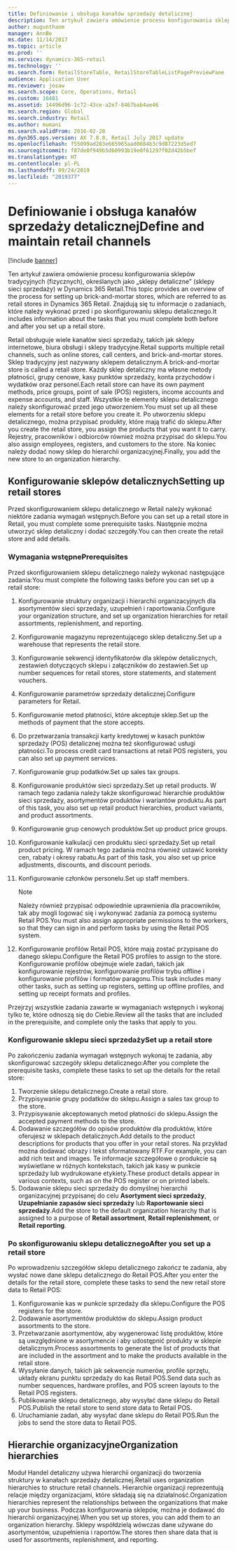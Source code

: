 ```yaml
---
title: Definiowanie i obsługa kanałów sprzedaży detalicznej
description: Ten artykuł zawiera omówienie procesu konfigurowania sklepów tradycyjnych (fizycznych), określanych jako „sklepy detaliczne” (sklepy sieci sprzedaży) w Dynamics 365 Retail. Znajdują się tu informacje o zadaniach, które należy wykonać przed i po skonfigurowaniu sklepu detalicznego.
author: mugunthanm
manager: AnnBe
ms.date: 11/14/2017
ms.topic: article
ms.prod: ''
ms.service: dynamics-365-retail
ms.technology: ''
ms.search.form: RetailStoreTable, RetailStoreTableListPagePreviewPane
audience: Application User
ms.reviewer: josaw
ms.search.scope: Core, Operations, Retail
ms.custom: 16481
ms.assetid: 14496d96-1c72-43ce-a2e7-8467bab4ae46
ms.search.region: Global
ms.search.industry: Retail
ms.author: mumani
ms.search.validFrom: 2016-02-28
ms.dyn365.ops.version: AX 7.0.0, Retail July 2017 update
ms.openlocfilehash: f55099ad283e665965aad0684b3c9d87223d5ed7
ms.sourcegitcommit: f87de0f949b5d60993b19e0f61297f02d42b5bef
ms.translationtype: HT
ms.contentlocale: pl-PL
ms.lasthandoff: 09/24/2019
ms.locfileid: "2019377"
---
```

# <a name="define-and-maintain-retail-channels"></a><span data-ttu-id="d927e-104">Definiowanie i obsługa kanałów sprzedaży detalicznej</span><span class="sxs-lookup"><span data-stu-id="d927e-104">Define and maintain retail channels</span></span>

[!include [banner](includes/banner.md)]

<span data-ttu-id="d927e-105">Ten artykuł zawiera omówienie procesu konfigurowania sklepów tradycyjnych (fizycznych), określanych jako „sklepy detaliczne” (sklepy sieci sprzedaży) w Dynamics 365 Retail.</span><span class="sxs-lookup"><span data-stu-id="d927e-105">This topic provides an overview of the process for setting up brick-and-mortar stores, which are referred to as retail stores in Dynamics 365 Retail.</span></span> <span data-ttu-id="d927e-106">Znajdują się tu informacje o zadaniach, które należy wykonać przed i po skonfigurowaniu sklepu detalicznego.</span><span class="sxs-lookup"><span data-stu-id="d927e-106">It includes information about the tasks that you must complete both before and after you set up a retail store.</span></span>

<span data-ttu-id="d927e-107">Retail obsługuje wiele kanałów sieci sprzedaży, takich jak sklepy internetowe, biura obsługi i sklepy tradycyjne.</span><span class="sxs-lookup"><span data-stu-id="d927e-107">Retail supports multiple retail channels, such as online stores, call centers, and brick-and-mortar stores.</span></span> <span data-ttu-id="d927e-108">Sklep tradycyjny jest nazywany sklepem detalicznym.</span><span class="sxs-lookup"><span data-stu-id="d927e-108">A brick-and-mortar store is called a retail store.</span></span> <span data-ttu-id="d927e-109">Każdy sklep detaliczny ma własne metody płatności, grupy cenowe, kasy punktów sprzedaży, konta przychodów i wydatków oraz personel.</span><span class="sxs-lookup"><span data-stu-id="d927e-109">Each retail store can have its own payment methods, price groups, point of sale (POS) registers, income accounts and expense accounts, and staff.</span></span> <span data-ttu-id="d927e-110">Wszystkie te elementy sklepu detalicznego należy skonfigurować przed jego utworzeniem.</span><span class="sxs-lookup"><span data-stu-id="d927e-110">You must set up all these elements for a retail store before you create it.</span></span> <span data-ttu-id="d927e-111">Po utworzeniu sklepu detalicznego, można przypisać produkty, które mają trafić do sklepu.</span><span class="sxs-lookup"><span data-stu-id="d927e-111">After you create the retail store, you assign the products that you want it to carry.</span></span> <span data-ttu-id="d927e-112">Rejestry, pracowników i odbiorców również można przypisać do sklepu.</span><span class="sxs-lookup"><span data-stu-id="d927e-112">You also assign employees, registers, and customers to the store.</span></span> <span data-ttu-id="d927e-113">Na koniec należy dodać nowy sklep do hierarchii organizacyjnej.</span><span class="sxs-lookup"><span data-stu-id="d927e-113">Finally, you add the new store to an organization hierarchy.</span></span>

## <a name="setting-up-retail-stores"></a><span data-ttu-id="d927e-114">Konfigurowanie sklepów detalicznych</span><span class="sxs-lookup"><span data-stu-id="d927e-114">Setting up retail stores</span></span>

<span data-ttu-id="d927e-115">Przed skonfigurowaniem sklepu detalicznego w Retail należy wykonać niektóre zadania wymagań wstępnych.</span><span class="sxs-lookup"><span data-stu-id="d927e-115">Before you can set up a retail store in Retail, you must complete some prerequisite tasks.</span></span> <span data-ttu-id="d927e-116">Następnie można utworzyć sklep detaliczny i dodać szczegóły.</span><span class="sxs-lookup"><span data-stu-id="d927e-116">You can then create the retail store and add details.</span></span>

### <a name="prerequisites"></a><span data-ttu-id="d927e-117">Wymagania wstępne</span><span class="sxs-lookup"><span data-stu-id="d927e-117">Prerequisites</span></span>

<span data-ttu-id="d927e-118">Przed skonfigurowaniem sklepu detalicznego należy wykonać następujące zadania:</span><span class="sxs-lookup"><span data-stu-id="d927e-118">You must complete the following tasks before you can set up a retail store:</span></span>

1. <span data-ttu-id="d927e-119">Konfigurowanie struktury organizacji i hierarchii organizacyjnych dla asortymentów sieci sprzedaży, uzupełnień i raportowania.</span><span class="sxs-lookup"><span data-stu-id="d927e-119">Configure your organization structure, and set up organization hierarchies for retail assortments, replenishment, and reporting.</span></span>
2. <span data-ttu-id="d927e-120">Konfigurowanie magazynu reprezentującego sklep detaliczny.</span><span class="sxs-lookup"><span data-stu-id="d927e-120">Set up a warehouse that represents the retail store.</span></span>
3. <span data-ttu-id="d927e-121">Konfigurowanie sekwencji identyfikatorów dla sklepów detalicznych, zestawień dotyczących sklepu i załączników do zestawień.</span><span class="sxs-lookup"><span data-stu-id="d927e-121">Set up number sequences for retail stores, store statements, and statement vouchers.</span></span>
4. <span data-ttu-id="d927e-122">Konfigurowanie parametrów sprzedaży detalicznej.</span><span class="sxs-lookup"><span data-stu-id="d927e-122">Configure parameters for Retail.</span></span>
5. <span data-ttu-id="d927e-123">Konfigurowanie metod płatności, które akceptuje sklep.</span><span class="sxs-lookup"><span data-stu-id="d927e-123">Set up the methods of payment that the store accepts.</span></span>
6. <span data-ttu-id="d927e-124">Do przetwarzania transakcji karty kredytowej w kasach punktów sprzedaży (POS) detalicznej można też skonfigurować usługi płatności.</span><span class="sxs-lookup"><span data-stu-id="d927e-124">To process credit card transactions at retail POS registers, you can also set up payment services.</span></span>
7. <span data-ttu-id="d927e-125">Konfigurowanie grup podatków.</span><span class="sxs-lookup"><span data-stu-id="d927e-125">Set up sales tax groups.</span></span>
8. <span data-ttu-id="d927e-126">Konfigurowanie produktów sieci sprzedaży.</span><span class="sxs-lookup"><span data-stu-id="d927e-126">Set up retail products.</span></span> <span data-ttu-id="d927e-127">W ramach tego zadania należy także skonfigurować hierarchie produktów sieci sprzedaży, asortymentów produktów i wariantów produktu.</span><span class="sxs-lookup"><span data-stu-id="d927e-127">As part of this task, you also set up retail product hierarchies, product variants, and product assortments.</span></span>
9. <span data-ttu-id="d927e-128">Konfigurowanie grup cenowych produktów.</span><span class="sxs-lookup"><span data-stu-id="d927e-128">Set up product price groups.</span></span>
10. <span data-ttu-id="d927e-129">Konfigurowanie kalkulacji cen produktu sieci sprzedaży.</span><span class="sxs-lookup"><span data-stu-id="d927e-129">Set up retail product pricing.</span></span> <span data-ttu-id="d927e-130">W ramach tego zadania można również ustawić korekty cen, rabaty i okresy rabatu.</span><span class="sxs-lookup"><span data-stu-id="d927e-130">As part of this task, you also set up price adjustments, discounts, and discount periods.</span></span>
11. <span data-ttu-id="d927e-131">Konfigurowanie członków personelu.</span><span class="sxs-lookup"><span data-stu-id="d927e-131">Set up staff members.</span></span>

    > [!NOTE]
    > <span data-ttu-id="d927e-132">Należy również przypisać odpowiednie uprawnienia dla pracowników, tak aby mogli logować się i wykonywać zadania za pomocą systemu Retail POS.</span><span class="sxs-lookup"><span data-stu-id="d927e-132">You must also assign appropriate permissions to the workers, so that they can sign in and perform tasks by using the Retail POS system.</span></span>

12. <span data-ttu-id="d927e-133">Konfigurowanie profilów Retail POS, które mają zostać przypisane do danego sklepu.</span><span class="sxs-lookup"><span data-stu-id="d927e-133">Configure the Retail POS profiles to assign to the store.</span></span> <span data-ttu-id="d927e-134">Konfigurowanie profilów obejmuje wiele zadań, takich jak konfigurowanie rejestrów, konfigurowanie profilów trybu offline i konfigurowanie profilów i formatów paragonu.</span><span class="sxs-lookup"><span data-stu-id="d927e-134">This task includes many other tasks, such as setting up registers, setting up offline profiles, and setting up receipt formats and profiles.</span></span>

<span data-ttu-id="d927e-135">Przejrzyj wszystkie zadania zawarte w wymaganiach wstępnych i wykonaj tylko te, które odnoszą się do Ciebie.</span><span class="sxs-lookup"><span data-stu-id="d927e-135">Review all the tasks that are included in the prerequisite, and complete only the tasks that apply to you.</span></span>

### <a name="set-up-a-retail-store"></a><span data-ttu-id="d927e-136">Konfigurowanie sklepu sieci sprzedaży</span><span class="sxs-lookup"><span data-stu-id="d927e-136">Set up a retail store</span></span>

<span data-ttu-id="d927e-137">Po zakończeniu zadania wymagań wstępnych wykonaj te zadania, aby skonfigurować szczegóły sklepu detalicznego:</span><span class="sxs-lookup"><span data-stu-id="d927e-137">After you complete the prerequisite tasks, complete these tasks to set up the details for the retail store:</span></span>

1. <span data-ttu-id="d927e-138">Tworzenie sklepu detalicznego.</span><span class="sxs-lookup"><span data-stu-id="d927e-138">Create a retail store.</span></span>
2. <span data-ttu-id="d927e-139">Przypisywanie grupy podatków do sklepu.</span><span class="sxs-lookup"><span data-stu-id="d927e-139">Assign a sales tax group to the store.</span></span>
3. <span data-ttu-id="d927e-140">Przypisywanie akceptowanych metod płatności do sklepu.</span><span class="sxs-lookup"><span data-stu-id="d927e-140">Assign the accepted payment methods to the store.</span></span>
4. <span data-ttu-id="d927e-141">Dodawanie szczegółów do opisów produktów dla produktów, które oferujesz w sklepach detalicznych.</span><span class="sxs-lookup"><span data-stu-id="d927e-141">Add details to the product descriptions for products that you offer in your retail stores.</span></span> <span data-ttu-id="d927e-142">Na przykład można dodawać obrazy i tekst sformatowany RTF.</span><span class="sxs-lookup"><span data-stu-id="d927e-142">For example, you can add rich text and images.</span></span> <span data-ttu-id="d927e-143">Te informacje szczegółowe o produkcie są wyświetlane w różnych kontekstach, takich jak kasy w punkcie sprzedaży lub wydrukowane etykiety.</span><span class="sxs-lookup"><span data-stu-id="d927e-143">These product details appear in various contexts, such as on the POS register or on printed labels.</span></span>
5. <span data-ttu-id="d927e-144">Dodawanie sklepu sieci sprzedaży do domyślnej hierarchii organizacyjnej przypisanej do celu **Asortyment sieci sprzedaży**, **Uzupełnianie zapasów sieci sprzedaży** lub **Raportowanie sieci sprzedaży**.</span><span class="sxs-lookup"><span data-stu-id="d927e-144">Add the store to the default organization hierarchy that is assigned to a purpose of **Retail assortment**, **Retail replenishment**, or **Retail reporting**.</span></span>

### <a name="after-you-set-up-a-retail-store"></a><span data-ttu-id="d927e-145">Po skonfigurowaniu sklepu detalicznego</span><span class="sxs-lookup"><span data-stu-id="d927e-145">After you set up a retail store</span></span>

<span data-ttu-id="d927e-146">Po wprowadzeniu szczegółów sklepu detalicznego zakończ te zadania, aby wysłać nowe dane sklepu detalicznego do Retail POS.</span><span class="sxs-lookup"><span data-stu-id="d927e-146">After you enter the details for the retail store, complete these tasks to send the new retail store data to Retail POS:</span></span>

1. <span data-ttu-id="d927e-147">Konfigurowanie kas w punkcie sprzedaży dla sklepu.</span><span class="sxs-lookup"><span data-stu-id="d927e-147">Configure the POS registers for the store.</span></span>
2. <span data-ttu-id="d927e-148">Dodawanie asortymentów produktów do sklepu.</span><span class="sxs-lookup"><span data-stu-id="d927e-148">Assign product assortments to the store.</span></span>
3. <span data-ttu-id="d927e-149">Przetwarzanie asortymentów, aby wygenerować listę produktów, które są uwzględnione w asortymencie i aby udostępnić produkty w sklepie detalicznym.</span><span class="sxs-lookup"><span data-stu-id="d927e-149">Process assortments to generate the list of products that are included in the assortment and to make the products available in the retail store.</span></span>
4. <span data-ttu-id="d927e-150">Wysyłanie danych, takich jak sekwencje numerów, profile sprzętu, układy ekranu punktu sprzedaży do kas Retail POS.</span><span class="sxs-lookup"><span data-stu-id="d927e-150">Send data such as number sequences, hardware profiles, and POS screen layouts to the Retail POS registers.</span></span>
5. <span data-ttu-id="d927e-151">Publikowanie sklepu detalicznego, aby wysyłać dane sklepu do Retail POS.</span><span class="sxs-lookup"><span data-stu-id="d927e-151">Publish the retail store to send store data to Retail POS.</span></span>
6. <span data-ttu-id="d927e-152">Uruchamianie zadań, aby wysyłać dane sklepu do Retail POS.</span><span class="sxs-lookup"><span data-stu-id="d927e-152">Run the jobs to send the store data to Retail POS.</span></span>

## <a name="organization-hierarchies"></a><span data-ttu-id="d927e-153">Hierarchie organizacyjne</span><span class="sxs-lookup"><span data-stu-id="d927e-153">Organization hierarchies</span></span>

<span data-ttu-id="d927e-154">Moduł Handel detaliczny używa hierarchii organizacji do tworzenia struktury w kanałach sprzedaży detalicznej.</span><span class="sxs-lookup"><span data-stu-id="d927e-154">Retail uses organization hierarchies to structure retail channels.</span></span> <span data-ttu-id="d927e-155">Hierarchie organizacji reprezentują relacje między organizacjami, które składają się na działalność.</span><span class="sxs-lookup"><span data-stu-id="d927e-155">Organization hierarchies represent the relationships between the organizations that make up your business.</span></span> <span data-ttu-id="d927e-156">Podczas konfigurowania sklepów, można je dodawać do hierarchii organizacyjnej.</span><span class="sxs-lookup"><span data-stu-id="d927e-156">When you set up stores, you can add them to an organization hierarchy.</span></span> <span data-ttu-id="d927e-157">Sklepy współdzielą wówczas dane używane do asortymentów, uzupełnienia i raportów.</span><span class="sxs-lookup"><span data-stu-id="d927e-157">The stores then share data that is used for assortments, replenishment, and reporting.</span></span>
